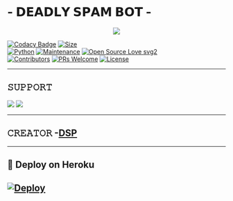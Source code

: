 #  - 𝗗𝗘𝗔𝗗𝗟𝗬 𝗦𝗣𝗔𝗠 𝗕𝗢𝗧 -

<p align="center">
  <img src="https://telegra.ph/file/e0fad27744428f1460d5c.jpg">
</p>


[![Codacy Badge](https://api.codacy.com/project/badge/Grade/f7c51539e67b483bb8d7749acca51d3a)](https://app.codacy.com/gh/Lord-DSP3/LorDSPAM-Robot10?utm_source=github.com&utm_medium=referral&utm_content=Lord-DSP3/LorDSPAM-Robot10&utm_campaign=Badge_Grade_Settings)
[![Size](https://img.shields.io/github/repo-size/Lord-DSP3?/LorDSPAM-Robot10/style=flat-square&color=green)](https://github.com/Lord-DSP3/LorDSPAM-Robot10/)   
[![Python](https://img.shields.io/badge/Python-v3.9-blue)](https://www.python.org/)
[![Maintenance](https://img.shields.io/badge/Maintained%3F-yes-green.svg)](https://github.com/Lord-DSP3/LorDSPAM-Robot10/graphs/commit-activity)
[![Open Source Love svg2](https://badges.frapsoft.com/os/v2/open-source.svg?v=103)](https://github.com/Lord-DSP3/LorDSPAM-Robot010)   
[![Contributors](https://img.shields.io/github/contributors/Lord-DSP3/LorDSPAM-Robot10?style=flat-square&color=green)](https://github.com/Lord-DSP3/LorDSPAM-Robot10/graphs/contributors)
[![PRs Welcome](https://img.shields.io/badge/PRs-welcome-brightgreen.svg?style=flat-square)](https://makeapullrequest.com)
[![License](https://img.shields.io/badge/License-AGPL-blue)](https://github.com/Lord-DSP3/LorDSPAM-Robot10/blob/main/LICENSE)

----


## 𝚂𝚄𝙿𝙿𝙾𝚁𝚃 
                          
<a href="https://t.me/Anime_Gaming_Chat_Global"><img src="https://img.shields.io/badge/Join-SUPPORT%20GROUP-red.svg?logo=Telegram"></a>
<a href="https://t.me/Anime_Hub_Fz"><img src="https://img.shields.io/badge/Join-SUPPORT%20CHANNEL-red.svg?logo=Telegram"></a>

-------------------------------------------------

## 𝙲𝚁𝙴𝙰𝚃𝙾𝚁 -[DSP](https://t.me/Lord_DSP_3)

-------------------------------------------------
## 🚀 Deploy on Heroku 
[![Deploy](https://www.herokucdn.com/deploy/button.svg)](https://heroku.com/deploy?template=https://github.com/Godfatherakkii/SAVAGE-BOTFATHER-SPAM)
------------------------------------------------



